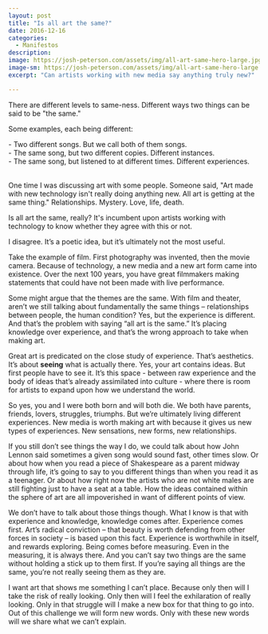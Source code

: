 ```yaml
---
layout: post
title: "Is all art the same?"
date: 2016-12-16
categories:
  - Manifestos
description: 
image: https://josh-peterson.com/assets/img/all-art-same-hero-large.jpg
image-sm: https://josh-peterson.com/assets/img/all-art-same-hero-large.jpg
excerpt: "Can artists working with new media say anything truly new?"

---
```


There are different levels to same-ness. Different ways two things can be said to be "the same."

Some examples, each being different:
<div>- Two different songs. But we call both of them songs.</div>

<div>- The same song, but two different copies. Different instances.</div>

<div>- The same song, but listened to at different times. Different experiences.</div>
<br>

One time I was discussing art with some people. Someone said, "Art made with new technology isn't really doing anything new. All art is getting at the same thing." Relationships. Mystery. Love, life, death.

Is all art the same, really? It's incumbent upon artists working with technology to know whether they agree with this or not.

I disagree. It’s a poetic idea, but it’s ultimately not the most useful.

Take the example of film. First photography was invented, then the movie camera. Because of technology, a new media and a new art form came into existence. Over the next 100 years, you have great filmmakers making statements that could have not been made with live performance.

Some might argue that the themes are the same. With film and theater, aren’t we still talking about fundamentally the same things – relationships between people, the human condition? Yes, but the experience is different. And that’s the problem with saying “all art is the same.” It’s placing knowledge over experience, and that’s the wrong approach to take when making art.

Great art is predicated on the close study of experience. That’s aesthetics. It’s about **seeing** what is actually there. Yes, your art contains ideas. But first people have to see it. It’s this space - between raw experience and the body of ideas that’s already assimilated into culture - where there is room for artists to expand upon how we understand the world.

So yes, you and I were both born and will both die. We both have parents, friends, lovers, struggles, triumphs. But we’re ultimately living different experiences. New media is worth making art with because it gives us new types of experiences. New sensations, new forms, new relationships. 

If you still don’t see things the way I do, we could talk about how John Lennon said sometimes a given song would sound fast, other times slow. Or about how when you read a piece of Shakespeare as a parent midway through life, it’s going to say to you different things than when you read it as a teenager. Or about how right now the artists who are not white males are still fighting just to have a seat at a table.  How the ideas contained within the sphere of art are all impoverished in want of different points of view.

We don’t have to talk about those things though. What I know is that with experience and knowledge, knowledge comes after. Experience comes first. Art’s radical conviction – that beauty is worth defending from other forces in society – is based upon this fact. Experience is worthwhile in itself, and rewards exploring. Being comes before measuring. Even in the measuring, it is always there. And you can’t say two things are the same without holding a stick up to them first. If you’re saying all things are the same, you’re not really seeing them as they are.

I want art that shows me something I can’t place. Because only then will I take the risk of really looking. Only then will I feel the exhilaration of really looking. Only in that struggle will I make a new box for that thing to go into. Out of this challenge we will form new words. Only with these new words will we share what we can’t explain.